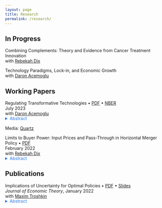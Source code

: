 ```yaml
---
layout: page
title: Research
permalink: /research/
---
```


## In Progress

<!-- Externalities and Innovation Policy: A Structural Approach<br>
with <a href="https://rebekahanne.github.io/research/" target="_blank">Rebekah Dix</a> -->

Combining Complements: Theory and Evidence from Cancer Treatment Innovation<br>
with <a href="https://rebekahanne.github.io/research/" target="_blank">Rebekah Dix</a><br>

Technology Paradigms, Lock-in, and Economic Growth<br>
with <a href="https://economics.mit.edu/people/faculty/daron-acemoglu" target="_blank">Daron Acemoglu</a>


## Working Papers


Regulating Transformative Technologies • <a href="/files/research/tech-reg-8.pdf">PDF</a> • <a href="https://www.nber.org/papers/w31461?utm_campaign=ntwh&utm_medium=email&utm_source=ntwg27" target="_blank">NBER</a><br>
July 2023<br>
with <a href="https://economics.mit.edu/people/faculty/daron-acemoglu" target="_blank">Daron Acemoglu</a><br>
<details style="margin-bottom: 15px; margin-top: -15px">
	<summary style="color: #2a7ae2">Abstract</summary>

	Transformative technologies like generative artificial intelligence promise to accelerate productivity growth across many sectors, but they also present new risks from potential misuse. We develop a multi-sector technology adoption model to study the optimal regulation of transformative technologies when society can learn about these risks over time. Socially optimal adoption is gradual and convex. If social damages are proportional to the productivity gains from the new technology, a higher growth rate leads to slower optimal adoption. Equilibrium adoption is inefficient when firms do not internalize all social damages, and sector-independent regulation is helpful but generally not sufficient to restore optimality.
	
</details>
Media: <a href="https://qz.com/the-economic-case-for-slowing-down-ai-1850627827" target="_blank">Quartz</a>


Limits to Buyer Power: Input Prices and Pass-Through in Horizontal Merger Policy • <a href="/files/research/ipp3.pdf">PDF</a><br>
February 2022<br>
with <a href="https://rebekahanne.github.io/research/" target="_blank">Rebekah Dix</a><br>
<details style="margin-bottom: 15px; margin-top: -15px">
	<summary style="color: #2a7ae2">Abstract</summary>

	We re-examine the "buyer power" defense to horizontal mergers using models of imperfect competition in which input prices are set before goods prices. We derive a measure of unilateral incentives to adjust input prices after a downstream merger, Input Pricing Pressure, and we use it to show that mergers often incentivize higher input prices. Consumer surplus-maximizing antitrust policy is often too lax when input prices are assumed fixed, and it should be biased against buyer power claims. In an empirical application to local retail beer markets, endogenizing input prices substantially raises the consumer harm from mergers of retailers.
	
</details>


## Publications


Implications of Uncertainty for Optimal Policies • <a href="/files/research/AwL-pub.pdf">PDF</a> • <a href="/files/research/AwL-7-slides.pdf">Slides</a><br>
*Journal of Economic Theory*, January 2022<br>
with <a href="http://business-school.exeter.ac.uk/about/people/profile/index.php?web_id=max_troshkin" target="_blank">Maxim Troshkin</a><br>
<details style="margin-bottom: 15px; margin-top: -15px">
	<summary style="color: #2a7ae2">Abstract</summary>

	We study the implications of ambiguity for optimal ﬁscal policy in macro public ﬁnance environments with heterogeneous agents and private idiosyncratic shocks. We describe conditions under which ambiguity implies that it is optimal to periodically reform policies. Periodic reforms lead to simpliﬁed optimal policies that are not fully contingent on future shocks; at times they also lose dependence on the full history of past shocks. These simpliﬁed policies can be characterized without complete backward induction when the time horizon is ﬁnite. However, linear policies can be far from optimal. We also show that equilibria in decentralized versions of these economies are not generally efﬁcient, implying a meaningful role for government provision of insurance, unlike in conventional environments with a narrower view of uncertainty.

</details>
